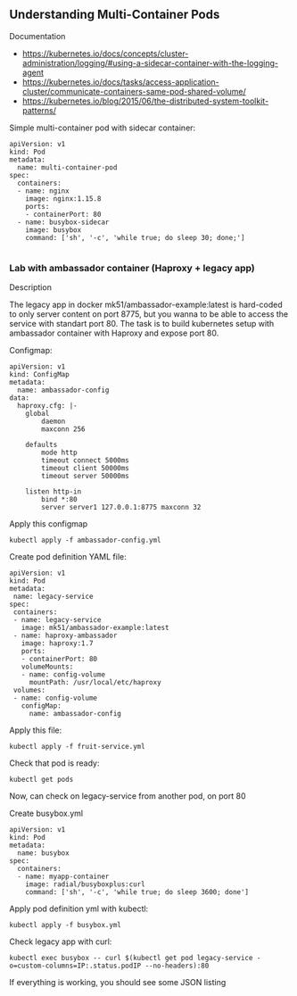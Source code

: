## Understanding Multi-Container Pods

Documentation
* https://kubernetes.io/docs/concepts/cluster-administration/logging/#using-a-sidecar-container-with-the-logging-agent
* https://kubernetes.io/docs/tasks/access-application-cluster/communicate-containers-same-pod-shared-volume/
* https://kubernetes.io/blog/2015/06/the-distributed-system-toolkit-patterns/


Simple multi-container pod with sidecar container:

```
apiVersion: v1
kind: Pod
metadata:
  name: multi-container-pod
spec:
  containers:
  - name: nginx
    image: nginx:1.15.8
    ports:
    - containerPort: 80
  - name: busybox-sidecar
    image: busybox
    command: ['sh', '-c', 'while true; do sleep 30; done;']
    
 ```

### Lab with ambassador container (Haproxy + legacy app)

Description

The legacy app in docker mk51/ambassador-example:latest is hard-coded to only
server content on port 8775, but you wanna to be able to access the service with standart port 80.
The task is to build kubernetes setup with ambassador container with Haproxy and expose port 80.


Configmap:

```
apiVersion: v1
kind: ConfigMap
metadata:
  name: ambassador-config
data:
  haproxy.cfg: |-
    global
        daemon
        maxconn 256

    defaults
        mode http
        timeout connect 5000ms
        timeout client 50000ms
        timeout server 50000ms

    listen http-in
        bind *:80
        server server1 127.0.0.1:8775 maxconn 32
 ```
 
 Apply this configmap
 
 ```kubectl apply -f ambassador-config.yml```
 
 Create pod definition YAML file:
 
 ```
 apiVersion: v1
kind: Pod
metadata:
  name: legacy-service
spec:
  containers:
  - name: legacy-service
    image: mk51/ambassador-example:latest
  - name: haproxy-ambassador
    image: haproxy:1.7
    ports:
    - containerPort: 80
    volumeMounts:
    - name: config-volume
      mountPath: /usr/local/etc/haproxy
  volumes:
  - name: config-volume
    configMap:
      name: ambassador-config
 ```

Apply this file:

```kubectl apply -f fruit-service.yml```

Check that pod is ready:

```kubectl get pods```

Now, can check on legacy-service from another pod, on port 80

Create busybox.yml

```
apiVersion: v1
kind: Pod
metadata:
  name: busybox
spec:
  containers:
  - name: myapp-container
    image: radial/busyboxplus:curl
    command: ['sh', '-c', 'while true; do sleep 3600; done']
```

Apply pod definition yml with kubectl:

```kubectl apply -f busybox.yml```

Check legacy app with curl:

```kubectl exec busybox -- curl $(kubectl get pod legacy-service -o=custom-columns=IP:.status.podIP --no-headers):80```

If everything is working, you should see some JSON listing

